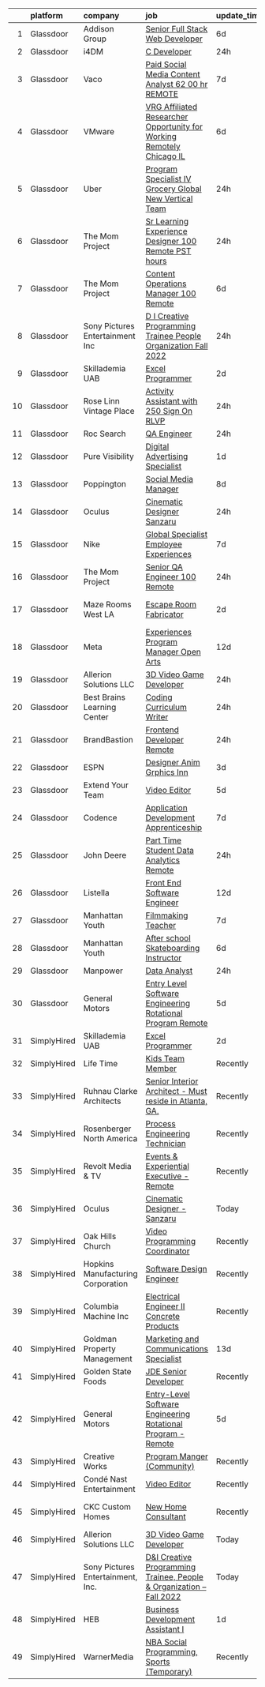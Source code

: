 

|    | platform    | company                           | job                                                                                                                                                                                                                                                                                                                                                                                                                                                                                                                                                                                                                                                                                                                                                                                                                                                                                                                                                                                                                                                                                                                                                                                                                                                                                                                                                        | update_time   | location                   |
|---:|:------------|:----------------------------------|:-----------------------------------------------------------------------------------------------------------------------------------------------------------------------------------------------------------------------------------------------------------------------------------------------------------------------------------------------------------------------------------------------------------------------------------------------------------------------------------------------------------------------------------------------------------------------------------------------------------------------------------------------------------------------------------------------------------------------------------------------------------------------------------------------------------------------------------------------------------------------------------------------------------------------------------------------------------------------------------------------------------------------------------------------------------------------------------------------------------------------------------------------------------------------------------------------------------------------------------------------------------------------------------------------------------------------------------------------------------|:--------------|:---------------------------|
|  1 | Glassdoor   | Addison Group                     | [Senior Full Stack Web Developer](https://www.glassdoor.com/partner/jobListing.htm?pos=115&ao=1110586&s=58&guid=00000182f7e15d5da9ffe42d073c6727&src=GD_JOB_AD&t=SR&vt=w&ea=1&cs=1_bb43c785&cb=1662016118789&jobListingId=1008094338044&cpc=FAE5E775D180B2FB&jrtk=3-0-1gbru2nhejcbj801-1gbru2ni7h7hu800-c6f05c8aefbe85a3--6NYlbfkN0D2ZZJrNSLWkuWgkN28CDhWSNpZr-3qYw3O0res6wDGcanqK0xggCyJUHqv_gTrj_cKN9w3ojXlbTW9X7ILqxz4QNstLPYevv6dPlcOK7kKTj14JLC19YU-HBcki_qyQVMawbSpG5ozaEIKD6-KbwsWpdamT6RAbJ39sQLXjakb2c9PugC57hC346c0XvKsq6iU212mte7QECa0clrpbkcBEL1YEpXMqKm4rhWv0BEJgQT02ImBbbFQA4X2xtf2Sk5OWSbebhTwFoDhIu5Q3aZSjiVTNLOMdIUMWMy1U6aKcvxKyxcy88NnYc9-n_JwJKLI0kOKgz5l75T5I0rkjxHE-Kclr9zuH-0msTmhHHedvDmCqD9JbX--LmJeY6IgdJEMRAZ1Ula767weTSukYrNVs3TYAixDRHoJwMCbCRxUOCUU1jWTI96b613oIxpM2Es9-6cMf3SvIE49Xi7BCOXz3mIfo7NyDSRNtRkhtC_vSmbDOelynkmsstPMbCp2W8g4Dsvr6UZ31QvFYhCG3rX3OXew1aSa7EteL8o1-DIT6w%3D%3D)                                                                                                                                                                                                                                                                                                                                                                                                                                     | 6d            | Oklahoma City, OK          |
|  2 | Glassdoor   | i4DM                              | [C  Developer](https://www.glassdoor.com/partner/jobListing.htm?pos=102&ao=1110586&s=58&guid=00000182f7e15d5da9ffe42d073c6727&src=GD_JOB_AD&t=SR&vt=w&ea=1&cs=1_d4f35c5a&cb=1662016118787&jobListingId=1008106023479&cpc=8A48E7D5890B96AC&jrtk=3-0-1gbru2nhejcbj801-1gbru2ni7h7hu800-c341f1bad4664f7c--6NYlbfkN0CtwOkgDuej6vPfWODMxjOIyNEohQmdYMppGq8y8dOpBjbpduG2qn5BqcYh7aBUa1lBiWWqMEH8YfTggU3-cPZtMHnrMdYHmI8vILjLl-FTh2dsZa52dvoXdVNw7hp73VEAaFveU-mmlCmeoJb5CqeqNIGgYR_5u5i5eTccrH6XWRvi2DwdLwCRQcpIwpliqm5FzkYRn67UspYlwHWiS2LbIpxslRqkPKfPnvW2VlWvASA0h3nDBZNPMmXE7QBFiQugsVVjKnL_p-RAU0xV7EtRWKNwtqAlFvrvik6HE447-UR1cmm8XYq2N0WDMC3cIr0VxTHCDzLOfDUviBkgPY9-gY7e06bOsxhDyPvOrB_HM7WOCwgVP-D_dd727TLG88KFgtboX6QvjMtNyzywsCgXIb8de8pHjUdqiWGFsHG0o5JxvsDMXg3vgfP5IFu_bZIRci5RbR8JlfPlajb0zn7VPrX5ijBkYs7AOxLxC5aI4bThG4QTBOYY7scVm0mGX8BBGsXLjQqFhA%3D%3D)                                                                                                                                                                                                                                                                                                                                                                                                                                                                                        | 24h           | Remote                     |
|  3 | Glassdoor   | Vaco                              | [Paid Social Media Content Analyst  62 00 hr  REMOTE](https://www.glassdoor.com/partner/jobListing.htm?pos=113&ao=1110586&s=58&guid=00000182f7e15d5da9ffe42d073c6727&src=GD_JOB_AD&t=SR&vt=w&ea=1&cs=1_20184035&cb=1662016118788&jobListingId=1008092405024&cpc=8795CF9063CD573D&jrtk=3-0-1gbru2nhejcbj801-1gbru2ni7h7hu800-0389b9bd7294ff0b--6NYlbfkN0D_sybMACCpf9B-677oK5j6rPldVB6BlrVvFjO_o-GJZbzuF-qh4PxErFUqfUsv_6sMdIS-Q9g0VG1DKw400ueEpw9XXsjO6q7syOUOvkd0E5YrH-8meIss5o9q8nlsoPuPhxq9oWMZOIcCvl6D6O20zsWRCsWpttLvun1-uOn_w8ylGgCA-wfIkTLmqJ_MP-d9p481LFeqJEX0ElpwyGRGR6mEahwaaFhGXOswkE16NZ1WukCRCxW6J4NVvXdiULrHoilevYNyeJzecBaAy1w4HH2YPOCRUDRkzxJuQkMoFmMslewMROmjbsg5sAoPPN1cIbpIS4vWw5g3IiraBKzuSwqqJskfF9yhtWhKgOy8GPel9SBBJNxmq33inIw4_aTJHru2FKdQ-TZZNJX7bi71ae3cNuYjGpQc4nr8DNvpMdmzGoA0cby_MwJEEvFptsN1QBJdwef7MrLulObFoBQ9EFVfSRpRei6FXRcDp2ldIMKydWBnV839O4gsUvM0E8V3lMFCSyydz20OC5NNuVoeodTDHWJ2-g8%3D)                                                                                                                                                                                                                                                                                                                                                                                                                               | 7d            | Atlanta, GA                |
|  4 | Glassdoor   | VMware                            | [VRG Affiliated Researcher   Opportunity for Working Remotely Chicago  IL](https://www.glassdoor.com/partner/jobListing.htm?pos=130&ao=1136043&s=58&guid=00000182f7e15d5da9ffe42d073c6727&src=GD_JOB_AD&t=SR&vt=w&cs=1_1504273d&cb=1662016118790&jobListingId=1008094862783&jrtk=3-0-1gbru2nhejcbj801-1gbru2ni7h7hu800-5bf7b3c2be96a3e7-)                                                                                                                                                                                                                                                                                                                                                                                                                                                                                                                                                                                                                                                                                                                                                                                                                                                                                                                                                                                                                  | 6d            | Chicago, IL                |
|  5 | Glassdoor   | Uber                              | [Program Specialist IV Grocery Global New Vertical Team](https://www.glassdoor.com/partner/jobListing.htm?pos=109&ao=1110586&s=58&guid=00000182f7e15d5da9ffe42d073c6727&src=GD_JOB_AD&t=SR&vt=w&cs=1_61d8bfda&cb=1662016118788&jobListingId=1008107985372&cpc=8795CF9063CD573D&jrtk=3-0-1gbru2nhejcbj801-1gbru2ni7h7hu800-cefef5f3eba2be6b--6NYlbfkN0AVIi8UxprrPGU7QPohOxOOpynq0pcPnEidcD-eE3H2SpG6EIh1TTe3Pj6xHP4VZ3oq0OpTuXSdz_LQa_ny0TnC1ur4y36Bm7PU_y1C0D7yv2mPEiXhSU5KWSIgXSfWkC7r-JHNQtJibJhKaxf1v_BQPfbgGR54CvHDDnb5vRnsPlwQMQ5Qek0-eZHA05DDNFzwjKVBYw0A9u7dQHUSo2845afPt83Ua99jKYaILx47kHuAQBGLpdZI_OdiKrzobL4ZsAflXRGeEWaVLRuj9_sJP0a6HAVVem5yVeQYO9JT5eId4wyVZqVZLXSOSq0W97NSL3Xf-whxqrjpv8jvewO2v2MXVgTlFqR9on2feNf7oPrYhDbLqE5z63aBDdX5Au2XA1kcgPQyHWCTjEj4A1BQxBnZThMyDZ1b7J13p_oqhUVtrs-3LO9fs3Mab9oKVnPBJV_w_IUAuuYE4T81zAhLwmduFAIXGfC51XDxG6D7sL3A_bVMmJ08Nc2ro14h8_C61vyvkQI_TZ08BNF8Oa9eat4lFCt2cHtPMSWthxz4FlpAVbGJVafi85YNKy8mU4LvsIZcQnxxGeGQtbjZOXphe9tlm3fsAXfcpKXjZbvWsYUqw2eqSFOxNPv0xYjZWanm1aU2DPXysv1L2MvwMLb_wp1jy3ZzP1K1nLoQKW2QudnwaPDe1AxIKpVxWGqsNThHDZOUad_tpanR0-9oZ_jiBHKw_e68-aUjr4i9rZ_39Its6j8LXpJzgVYnuJvWcSsliemHCIgV5R4MmzFXJtyR9QV2ThNQAuFW9FXvQL1UO9vTibmn9EkTtg2mazYEwcUfiFj04pwgrRGgonZDIYv4bukU7SnkbBCU-kmaF5C1txFsGzldIId147e5V4TQ_MZr_nOuV0QOn8f0T0UWbCW8dt9-g4VtGvbPlLTzVXd4EA8bOVcR1GLoaAUI3rLcUMY%3D) | 24h           | Chicago, IL                |
|  6 | Glassdoor   | The Mom Project                   | [Sr  Learning Experience Designer  100  Remote  PST hours ](https://www.glassdoor.com/partner/jobListing.htm?pos=108&ao=1110586&s=58&guid=00000182f7e15d5da9ffe42d073c6727&src=GD_JOB_AD&t=SR&vt=w&cs=1_54fc678d&cb=1662016118788&jobListingId=1008107784101&cpc=47CFDC01B3F81FAC&jrtk=3-0-1gbru2nhejcbj801-1gbru2ni7h7hu800-d11787cac4bd37f5--6NYlbfkN0BDp_epf89aHDQhKpPegNJQ_ldQpEFZQsM9OcONMGxWx6pU56EKHF58QjVdAUvn2gV3oytsL_dEk-X18JnFLGvyBJotP02NtkanqVvXM8rHs2FYrv9-BriNOv4j0YumSrYc2jQ9uCC6iVfJItfkDG5R3-qGl_vtXh3nHQQrlrMUuICNuF6uFAYRp5M3lH3j2eEEKPJHEHKPFXJ_pKTReZU8A1aLCSbtjBJoAgzbxXTLV4JXLD3-sNHXacNH_ZRJl4PhytBnCoOSPcEnW5AWk9Nvpl7_vQVjRl2Mf-SOuPrxe2dC9bI5kyfHn3IS9C0PZ1worEc3wQ_S-fQ074GSJPXILmU6oRVpyih6ceuRyt3epjjZI9TIsUZiNzdIMhaYcdIS8P4p1tIgoy9bdReIu_tApaiPz22PgAkfffhlGNTyppSEGICm-dtm2TNqjFN-YEYZV1U3mf57U061s5VttoNlLpddfpvJTQH2La_xi6tIwusnjZjlR3Oj4F2hiBh0wxSybH4CudWcCdTnmObCvwEQwT5IGisxjjGR1ssCAq22SHhXQi8DqylqejsG7zsZc24yq1BY08LVwg%3D%3D)                                                                                                                                                                                                                                                                                                                                                                                | 24h           | Remote                     |
|  7 | Glassdoor   | The Mom Project                   | [Content Operations Manager  100  Remote ](https://www.glassdoor.com/partner/jobListing.htm?pos=112&ao=1110586&s=58&guid=00000182f7e15d5da9ffe42d073c6727&src=GD_JOB_AD&t=SR&vt=w&cs=1_fe48a768&cb=1662016118788&jobListingId=1008094382918&cpc=654405A9B1E0A9F5&jrtk=3-0-1gbru2nhejcbj801-1gbru2ni7h7hu800-1a6260cfbe2460ca--6NYlbfkN0BDp_epf89aHDQhKpPegNJQ_ldQpEFZQsM9OcONMGxWx6pU56EKHF58QjVdAUvn2gXRtfyd_1WHfX90DYg_p6yqhJBGX30W9lwH0g7v4IS8-lfW3j-sMOGXcyR6h6ov4TPnsSzne-SUhqS5f5EWM7GIW1hbD2j3H1RLvraC3fla9TVl1noup_e9cTaGOqVzt9otatZu7tnCG4nPKElbjZhl_4BriaxgQLw6Ods9L08XDs54tyXTuzJZ1d1HSdlUDMjk-LuH7E6VaINot5onVWq7BddpjiuysLxEsoly9ULjuTdYrEMPUaFTkzs40reSuuezXoLfD1vM8-pFQrqbiuVsRVzIbNeQwkzTKlSTuCsD3xjqJCThFlGZVCcekU_scl79eL-pUI164-retwGfDSpLasPNtiLQgRy8tKkqXmA3ouBjD_7gXTYTyaCdxnWuMlzlfZEiZrpBL2SaUAoL7lVqZY3DeXP5BrHXrijpukQKDzQrMMF1b_V1ujY8nWlG8mma2LRTl2N1Ql8JwjPv6BOkKb_T_wPa3dDquVb3mdB_O1NElDt2CuqJf6u5Pewo0po%3D)                                                                                                                                                                                                                                                                                                                                                                                                               | 6d            | Remote                     |
|  8 | Glassdoor   | Sony Pictures Entertainment  Inc  | [D I Creative Programming Trainee  People   Organization   Fall 2022](https://www.glassdoor.com/partner/jobListing.htm?pos=116&ao=1136043&s=58&guid=00000182f7e15d5da9ffe42d073c6727&src=GD_JOB_AD&t=SR&vt=w&cs=1_852b808a&cb=1662016118789&jobListingId=1008105881655&jrtk=3-0-1gbru2nhejcbj801-1gbru2ni7h7hu800-4798cfcf5f8aef95-)                                                                                                                                                                                                                                                                                                                                                                                                                                                                                                                                                                                                                                                                                                                                                                                                                                                                                                                                                                                                                       | 24h           | Culver City, CA            |
|  9 | Glassdoor   | Skillademia UAB                   | [Excel Programmer](https://www.glassdoor.com/partner/jobListing.htm?pos=126&ao=1136043&s=58&guid=00000182f7e15d5da9ffe42d073c6727&src=GD_JOB_AD&t=SR&vt=w&ea=1&cs=1_99c190b0&cb=1662016118789&jobListingId=1008100536858&jrtk=3-0-1gbru2nhejcbj801-1gbru2ni7h7hu800-9c6bd96f07f35229-)                                                                                                                                                                                                                                                                                                                                                                                                                                                                                                                                                                                                                                                                                                                                                                                                                                                                                                                                                                                                                                                                     | 2d            | Remote                     |
| 10 | Glassdoor   | Rose Linn Vintage Place           | [Activity Assistant with  250 Sign On  RLVP ](https://www.glassdoor.com/partner/jobListing.htm?pos=101&ao=1110586&s=58&guid=00000182f7e15d5da9ffe42d073c6727&src=GD_JOB_AD&t=SR&vt=w&ea=1&cs=1_0bb035d5&cb=1662016118787&jobListingId=1008106701174&cpc=5AD91290C07BA34D&jrtk=3-0-1gbru2nhejcbj801-1gbru2ni7h7hu800-89cdf6c829f140a8--6NYlbfkN0AKW5phQgEUSfp5WeszTGh_cb9iAwl3pb47YlS324MnJGOmO6TwjXMj7DGf_67tpNFnQzrR_6gToQfIsO5mh6wPqeCu5HX1AYoegZVjB7rFfEHOLpzFWOg4BD4KeOX-IgaKo30Kt2T3USOL00jUqlfdCfSYh2pgxTSlwKDdmcilv1cXF_eVdGXqFSVeFpOyqSUa4i9Ue9UTa0wWbzKEuWez_NRZNimasYZgT0KywLMGyHIaRIRU8JvEPzKHJzcJaz0gGHon3qQfz60-OQy-f8U9B1bzLjnAEBmxDKqIuopzZcNYbUy1iGL9O98x4lQK8XO78xWJA1l_k9XQzSKE2YCBEf9KQDZwToF6uNwICOG41H6AZ6uYeWKR1YS8u2gAGLrJgG-OEB78K9EA3tIadX3ZRdnzWKUp8Rz2ZCPE0iTaO2Sn2LPgP8Vp1Z8-KBaIRt_KMKRETPj1I0qPw4F0nDkkD0udnPd8h2w8cd0C9qwkDdE39op8Hk78iIsLw3jTAkJbCTOnFESb7bXJBFycDGDi)                                                                                                                                                                                                                                                                                                                                                                                                                                                     | 24h           | West Linn, OR              |
| 11 | Glassdoor   | Roc Search                        | [QA Engineer](https://www.glassdoor.com/partner/jobListing.htm?pos=114&ao=1110586&s=58&guid=00000182f7e15d5da9ffe42d073c6727&src=GD_JOB_AD&t=SR&vt=w&ea=1&cs=1_55f0feea&cb=1662016118789&jobListingId=1008105852048&cpc=F41FEAB56D215062&jrtk=3-0-1gbru2nhejcbj801-1gbru2ni7h7hu800-4a11f4acaf2ad4a4--6NYlbfkN0CMHfdvImXyhvk82aHanYmk_omNMXOkHedsHncAw9pogZQ8McdVG3ZgtV6D129IFYjkH5r6dGrkvPti5edlWz8xDtGa1-34NUOF1cSHixp32Xjs9TjAv1vdi7JE7PrlxCSe5VTR1PYBdmbc3Y6oVx6L2biBnVZ4Yacsgef67neSXa4DgVIBRETEj894usEUzC0WtZ_qyhGKXbwUKMvdtogZTCYzD-TVVPnYUjDfaOaK3S9f7k_2026NSkfAzWHrwTq79-z6UTF68YF_ANRXC6EpA8g_Nv8ek9SO4r14epmoo4TSl6qEPUBFcwBudfccTe89b5TJJgft0BkKJIBh3kaF3sZMG8AuCV5263krVp_g4WoYHyqCZ0FJMJ96N2ONxmlfeMHCmwgN-cJhI3skyHfIleCdGjWHmPejtOoStGzOkKiU7yfNuP3Xhhf5xURv3F7pjjKk_rigI4HnL44RsXJmR-h7u5zROc_-w0T66VxGFt2T1FNK-wKFi76jIqAf5Nc%3D)                                                                                                                                                                                                                                                                                                                                                                                                                                                                                                       | 24h           | Remote                     |
| 12 | Glassdoor   | Pure Visibility                   | [Digital Advertising Specialist](https://www.glassdoor.com/partner/jobListing.htm?pos=106&ao=1110586&s=58&guid=00000182f7e15d5da9ffe42d073c6727&src=GD_JOB_AD&t=SR&vt=w&ea=1&cs=1_34b53f40&cb=1662016118788&jobListingId=1008103995624&cpc=FB7E4A1762AE5BEC&jrtk=3-0-1gbru2nhejcbj801-1gbru2ni7h7hu800-2a2acc3f9456b692--6NYlbfkN0AZiaPZyccuKjlre0e0RaBFeO48J0QExrO5hcuLctOVaB564pNz9C24d5V5qJMYDip9RoGmbOZEgmaQmK9X8L246o_0sRzmq3XqBQbAaqFit3PqQFwbHYZKBrODRJVjT_s7mPwvrj3rqcHdqkjAe5VLUX1YBiqJ_ZIcTwSIXD65N9AL0z08d-BsRroWwpR1VIkDiVH93vTxznXBUR1QHXvf3mYwwVqrCzVDGEpVqi1czzFU_mSQCa__nh3UaIf1f2UKbKhevNIK8B5hVyub8yjHCvKZ-zn3tE4AS5WHoH9HAk49Tvzgz9JrOR-bTwIxukCTxPyiTJhK1mDqYT_ti1tG3Aptf6I9txnY4TDyMdR6kYjAY5WdgOQZ0OA_DspYY6PAmAtQWO6ISGSHQnoi-SeTMvBrwrhTQ_UqiWHsWNbTHQENzgq0TwvcttNJdLXsUfpvNaz6EmL3JebGpCQxq1PD5wGgdcjGeaVgp69kK4itG-FN9Qh_5b1Fde0ceBu7CKc%3D)                                                                                                                                                                                                                                                                                                                                                                                                                                                                                    | 1d            | Remote                     |
| 13 | Glassdoor   | Poppington                        | [Social Media Manager](https://www.glassdoor.com/partner/jobListing.htm?pos=120&ao=1136043&s=58&guid=00000182f7e15d5da9ffe42d073c6727&src=GD_JOB_AD&t=SR&vt=w&ea=1&cs=1_b0df4c31&cb=1662016118789&jobListingId=1008089081597&jrtk=3-0-1gbru2nhejcbj801-1gbru2ni7h7hu800-c3d5280b79ea4d44-)                                                                                                                                                                                                                                                                                                                                                                                                                                                                                                                                                                                                                                                                                                                                                                                                                                                                                                                                                                                                                                                                 | 8d            | Remote                     |
| 14 | Glassdoor   | Oculus                            | [Cinematic Designer   Sanzaru](https://www.glassdoor.com/partner/jobListing.htm?pos=118&ao=1136043&s=58&guid=00000182f7e15d5da9ffe42d073c6727&src=GD_JOB_AD&t=SR&vt=w&cs=1_08032b3f&cb=1662016118789&jobListingId=1008106166458&jrtk=3-0-1gbru2nhejcbj801-1gbru2ni7h7hu800-4f370a37482d2964-)                                                                                                                                                                                                                                                                                                                                                                                                                                                                                                                                                                                                                                                                                                                                                                                                                                                                                                                                                                                                                                                              | 24h           | Remote                     |
| 15 | Glassdoor   | Nike                              | [Global Specialist  Employee Experiences](https://www.glassdoor.com/partner/jobListing.htm?pos=128&ao=1136043&s=58&guid=00000182f7e15d5da9ffe42d073c6727&src=GD_JOB_AD&t=SR&vt=w&cs=1_3fad1414&cb=1662016118789&jobListingId=1008092317461&jrtk=3-0-1gbru2nhejcbj801-1gbru2ni7h7hu800-bf4f0dd6b49040a2-)                                                                                                                                                                                                                                                                                                                                                                                                                                                                                                                                                                                                                                                                                                                                                                                                                                                                                                                                                                                                                                                   | 7d            | Beaverton, OR              |
| 16 | Glassdoor   | The Mom Project                   | [Senior QA Engineer  100  Remote ](https://www.glassdoor.com/partner/jobListing.htm?pos=111&ao=1110586&s=58&guid=00000182f7e15d5da9ffe42d073c6727&src=GD_JOB_AD&t=SR&vt=w&cs=1_4a431c34&cb=1662016118788&jobListingId=1008106925486&cpc=FB7E4A1762AE5BEC&jrtk=3-0-1gbru2nhejcbj801-1gbru2ni7h7hu800-93b844bde3ee08bf--6NYlbfkN0BDp_epf89aHDQhKpPegNJQ_ldQpEFZQsM9OcONMGxWx6pU56EKHF58QjVdAUvn2gW2rWDBFqSdiYTJ2-JFk6gzd-6h195iGSjX53e5wYB_ZVBkIAbQM_PAi0lSqfVYuIthii79dGFcnOCK_AYYKZdfPktqHjYwTm7rrX9u2q8_IgkH7aNN-MZaj6pocCuMjliV_a6jP35fM2sb0XdPbheIOgCWcUwN9qjdCzgFOGHOgJPn48nL5m3AakO6EWdzcRitUgOplB_GMlCR9otwOJ7jI2Cy6FiZLcqxyoY2W3GoOx-xe2igiekTqpTZrmjTmZTMy5D1JgZ_gj5OkFMKeNqLh8Z2Cx4A4PlXO1ZceXHBSSVAKWyvsO7uT812Gt4WELC0coPhZi0SuyDW-vZnXmgTa4odzFm8jBnEw8HEC03MH998QzOGv6eG57uOQm_pRwbx-Tn9wMqxxbCAO-qo5CrJp9HV8CwdALNwLkcA62MKADl1v48vwenM_p9SkcxuO1SR4-Rm0QAYL4DiC9mZNpSm6xdwrTlmS8i0pfeGyxILIMeDy9VFBzSkpgWtmBuwroc%3D)                                                                                                                                                                                                                                                                                                                                                                                                                       | 24h           | Remote                     |
| 17 | Glassdoor   | Maze Rooms West LA                | [Escape Room Fabricator](https://www.glassdoor.com/partner/jobListing.htm?pos=103&ao=1110586&s=58&guid=00000182f7e15d5da9ffe42d073c6727&src=GD_JOB_AD&t=SR&vt=w&ea=1&cs=1_46b1a3d1&cb=1662016118787&jobListingId=1008101941273&cpc=D99DB9A39DE67464&jrtk=3-0-1gbru2nhejcbj801-1gbru2ni7h7hu800-e50d03305c606720--6NYlbfkN0CPEiJEzZq4I_K6S6Q9VC1QMfIsI0INZ1UYi7vjgDL48SUvOQou6hjmYz8eZRvEbLYIgsh5jL3Up4Yw7RXVAHMqiwpjwgn3gclNWS8wT0d4RwG0N5pkFDoq53eOHYZeADHLVRBONGXo3lJJCmWedAqUJeL4vhCIEMaqn3Mz9AwGQ7PDI72QLg-qj5Purpub0eeCu8VYUiLh8Wswyc0T1LRNDHI7BAtdAYIrSCZL04Og9eRbKmwVeT1QJB4ryzmJ8OAJOEzcDJdLWRroY3Ugnfk7zkd8YoSF4zBNjpMGXNFejliZ0pFtI9AJg-kW48a_s4SUR9B5oDfB08HibTVAXnztfbbi3wbdYrrIRtxLhz3mzHYHGIXL7iRxdcsWXKfzHjQtOY2f_lbXcVXVWtLF766HfXKCSOqQWnqk72ckedDD9wp0ZrWaYgvZb8AXeO-pmdAocCxN7fvG_Pa4ghd3Obd0Oqdl3uXlHNlpImEClRWnocD8tBjXJqO-DlFZtDAzTvQy0DbXqiFy7A%3D%3D)                                                                                                                                                                                                                                                                                                                                                                                                                                                                              | 2d            | Los Angeles, CA            |
| 18 | Glassdoor   | Meta                              | [Experiences Program Manager  Open Arts](https://www.glassdoor.com/partner/jobListing.htm?pos=121&ao=1136043&s=58&guid=00000182f7e15d5da9ffe42d073c6727&src=GD_JOB_AD&t=SR&vt=w&cs=1_005764f7&cb=1662016118789&jobListingId=1008081436382&jrtk=3-0-1gbru2nhejcbj801-1gbru2ni7h7hu800-028a6b7ff81718d7-)                                                                                                                                                                                                                                                                                                                                                                                                                                                                                                                                                                                                                                                                                                                                                                                                                                                                                                                                                                                                                                                    | 12d           | Menlo Park, CA             |
| 19 | Glassdoor   | Allerion Solutions LLC            | [3D Video Game Developer](https://www.glassdoor.com/partner/jobListing.htm?pos=123&ao=1136043&s=58&guid=00000182f7e15d5da9ffe42d073c6727&src=GD_JOB_AD&t=SR&vt=w&ea=1&cs=1_ffd469eb&cb=1662016118789&jobListingId=1008107385349&jrtk=3-0-1gbru2nhejcbj801-1gbru2ni7h7hu800-c5265644ede30393-)                                                                                                                                                                                                                                                                                                                                                                                                                                                                                                                                                                                                                                                                                                                                                                                                                                                                                                                                                                                                                                                              | 24h           | Remote                     |
| 20 | Glassdoor   | Best Brains Learning Center       | [Coding Curriculum Writer](https://www.glassdoor.com/partner/jobListing.htm?pos=104&ao=1110586&s=58&guid=00000182f7e15d5da9ffe42d073c6727&src=GD_JOB_AD&t=SR&vt=w&ea=1&cs=1_aa4db01d&cb=1662016118787&jobListingId=1008106423746&cpc=07D58528F3898F33&jrtk=3-0-1gbru2nhejcbj801-1gbru2ni7h7hu800-a617616e285cd167--6NYlbfkN0AZiaPZyccuKjlre0e0RaBFeO48J0QExrO5hcuLctOVaB564pNz9C24tKB909Wa-QkEBYmDtBtCdsdXDHRXvGodhjh_u1EgWgB6gFoS0kUUDM4WxN2XCbf1kcAgb0PJailLtxHmWSI_TtJnCgKn1CJMvmc7k9q94JKWq50D28uSEfIpl7J5E8rXE5BDi9w_4jHmrk7sb1yBTdAKFMfIqrQref50qqSm3kYT3m5ozEJ_UTeT-nnvSQ8wfXARz-3I9VT-2xTNrGpi4wWWRYFAeA6j8l1-v8b2Rf-kpYjN9AEXcLxqmsLVCjYX-2EttpXtaHiOvI-XbMFni7SWL537kl_tI5vcRn0sIkc3MLVXP-Fp9YfOsujdZVTZwOk9L65BIL3koyhnDYxJ39h6BU1MxUdF1ZyVfM4WHgC5CuERmsVFuokuUAbpt1Q6McBv1aMGukQ5sHnN_C5l3DAu8u72GL-FinUyFyc0_hPlD0nMBDIiHd3SqvHJJrzFZipXDjFZFgQ%3D)                                                                                                                                                                                                                                                                                                                                                                                                                                                                                          | 24h           | Remote                     |
| 21 | Glassdoor   | BrandBastion                      | [Frontend Developer  Remote ](https://www.glassdoor.com/partner/jobListing.htm?pos=122&ao=1136043&s=58&guid=00000182f7e15d5da9ffe42d073c6727&src=GD_JOB_AD&t=SR&vt=w&ea=1&cs=1_95b660e0&cb=1662016118789&jobListingId=1008105946159&jrtk=3-0-1gbru2nhejcbj801-1gbru2ni7h7hu800-d194f33be6d36d6e-)                                                                                                                                                                                                                                                                                                                                                                                                                                                                                                                                                                                                                                                                                                                                                                                                                                                                                                                                                                                                                                                          | 24h           | Arizona                    |
| 22 | Glassdoor   | ESPN                              | [Designer Anim Grphics Inn](https://www.glassdoor.com/partner/jobListing.htm?pos=105&ao=1110586&s=58&guid=00000182f7e15d5da9ffe42d073c6727&src=GD_JOB_AD&t=SR&vt=w&cs=1_59d9ba84&cb=1662016118787&jobListingId=1008099703490&cpc=48B9F4758953335C&jrtk=3-0-1gbru2nhejcbj801-1gbru2ni7h7hu800-97b238508c0d8cf4--6NYlbfkN0DAFTyt7pbDCC2JPO79CSdi1dIb81yjczP5qsKcZIxgiYm3-7g-689Ur9xqU8QiYHWliOuVcqmIqwB3qi8yTv49_P4GHgB_CBMwndtlEavrTBN-Y8MioaNwqD1jWOgm8UO26qFt1DBpGEtcK24l2C38eLm1x-AGLBT3qv2PUUkcNBpExx8Uo8PjDheKKK4_8M0kQJqS5vwEie-_BQPL5ufsgMQtNmb9vi4W9cOjxG2sbP6hUWr30HfwAv2lIgxJ2_qNx-sO15OAem9RUsxyYpHdjb3h2mifyo_UKI_6Cb92Bxy049zOofbD9r4_YhI1lfABTPisT65uyiSUfZoAnzGc3SxUFzOt8JSU-bIaxpp5o4tRYZugl3Ktj3X06Ruh03dkJ-pU3aftLoFe3pddPOeA5knuz17GtFkrwFK3xFtupyp-xrmYGcsQ)                                                                                                                                                                                                                                                                                                                                                                                                                                                                                                                                                                            | 3d            | Charlotte, NC              |
| 23 | Glassdoor   | Extend Your Team                  | [Video Editor](https://www.glassdoor.com/partner/jobListing.htm?pos=129&ao=1136043&s=58&guid=00000182f7e15d5da9ffe42d073c6727&src=GD_JOB_AD&t=SR&vt=w&cs=1_26a264c2&cb=1662016118789&jobListingId=1008095774318&jrtk=3-0-1gbru2nhejcbj801-1gbru2ni7h7hu800-2a163e494dae83c3-)                                                                                                                                                                                                                                                                                                                                                                                                                                                                                                                                                                                                                                                                                                                                                                                                                                                                                                                                                                                                                                                                              | 5d            | Remote                     |
| 24 | Glassdoor   | Codence                           | [Application Development Apprenticeship](https://www.glassdoor.com/partner/jobListing.htm?pos=127&ao=1136043&s=58&guid=00000182f7e15d5da9ffe42d073c6727&src=GD_JOB_AD&t=SR&vt=w&ea=1&cs=1_dcfd8f5c&cb=1662016118789&jobListingId=1008091570316&jrtk=3-0-1gbru2nhejcbj801-1gbru2ni7h7hu800-008f319b464dec86-)                                                                                                                                                                                                                                                                                                                                                                                                                                                                                                                                                                                                                                                                                                                                                                                                                                                                                                                                                                                                                                               | 7d            | New York, NY               |
| 25 | Glassdoor   | John Deere                        | [Part Time Student Data Analytics Remote](https://www.glassdoor.com/partner/jobListing.htm?pos=107&ao=1110586&s=58&guid=00000182f7e15d5da9ffe42d073c6727&src=GD_JOB_AD&t=SR&vt=w&cs=1_d3afa0d4&cb=1662016118788&jobListingId=1008106952438&cpc=654405A9B1E0A9F5&jrtk=3-0-1gbru2nhejcbj801-1gbru2ni7h7hu800-19d0b8e49d94202e--6NYlbfkN0Cv0TQtpZ6GGs0tAo-ZxVQTOn-gpbC_6DfU7thop2TVuASU8O2TbTKNUU43Sm0q_eUXfuApV1QLLNCY-DpauQa2jMnHXjtmVf9_41iym4dWqiy0ye21wnILSoWxS5hp2VI_Ey0IGLgacEJK8hvPQuOdrvj5RPaihg-iLHlbFji2XMZA0bmTEq2xz1e7NoCKf08d_W0UnYBT6RnDll9aqILemNMBLTsduN9Jv9ji5AU27jIojQ9_oIzgQPgv9pvk2VuKIpB8N_uRN0g_N67LzJHSyljdvW695HTnfjVL8QYKsb2FnPixw7ScMPFhONCzZ5lwWA9Hi9SCOs1o3hvsPyyjxRwqd32VV08c_Go3J2tOH4JtObtzcpwpCFoTQl8VqcJUxzQzXkfMcW7CwTRhTVD0DhR0G2_o6i3sExq2YD0v_X5zdOPNFjPpjRc9yB6ZVJo4ycz2z0ktzcMSkwdb_6IW0iLGQrErSQM249RuVlwKG33XU7pGqFHrf--sthCqmmFfjeeioCKMt64ebzBQTTljiTaEhSToU-GUo9nPT_X5oHHZbZ7WA85ShB-zf_OJZq9iw9i26kMsIi_xBI7RJvT-CtqL8OgZBG9RHEWjf7SO3FasuhG9XvMgg9MzQNOypXI%3D)                                                                                                                                                                                                                                                                                                                                                | 24h           | Davenport, IA              |
| 26 | Glassdoor   | Listella                          | [Front End Software Engineer](https://www.glassdoor.com/partner/jobListing.htm?pos=124&ao=1136043&s=58&guid=00000182f7e15d5da9ffe42d073c6727&src=GD_JOB_AD&t=SR&vt=w&ea=1&cs=1_362e35e0&cb=1662016118789&jobListingId=1008081133750&jrtk=3-0-1gbru2nhejcbj801-1gbru2ni7h7hu800-1861bbb3667c2251-)                                                                                                                                                                                                                                                                                                                                                                                                                                                                                                                                                                                                                                                                                                                                                                                                                                                                                                                                                                                                                                                          | 12d           | Remote                     |
| 27 | Glassdoor   | Manhattan Youth                   | [Filmmaking Teacher](https://www.glassdoor.com/partner/jobListing.htm?pos=125&ao=1136043&s=58&guid=00000182f7e15d5da9ffe42d073c6727&src=GD_JOB_AD&t=SR&vt=w&cs=1_79b27c6a&cb=1662016118789&jobListingId=1008091554502&jrtk=3-0-1gbru2nhejcbj801-1gbru2ni7h7hu800-c5b9f727938d895c-)                                                                                                                                                                                                                                                                                                                                                                                                                                                                                                                                                                                                                                                                                                                                                                                                                                                                                                                                                                                                                                                                        | 7d            | Manhattan                  |
| 28 | Glassdoor   | Manhattan Youth                   | [After school Skateboarding Instructor](https://www.glassdoor.com/partner/jobListing.htm?pos=119&ao=1136043&s=58&guid=00000182f7e15d5da9ffe42d073c6727&src=GD_JOB_AD&t=SR&vt=w&cs=1_0177f20b&cb=1662016118789&jobListingId=1008094287627&jrtk=3-0-1gbru2nhejcbj801-1gbru2ni7h7hu800-217f63802a1438c1-)                                                                                                                                                                                                                                                                                                                                                                                                                                                                                                                                                                                                                                                                                                                                                                                                                                                                                                                                                                                                                                                     | 6d            | Manhattan                  |
| 29 | Glassdoor   | Manpower                          | [Data Analyst](https://www.glassdoor.com/partner/jobListing.htm?pos=110&ao=1110586&s=58&guid=00000182f7e15d5da9ffe42d073c6727&src=GD_JOB_AD&t=SR&vt=w&ea=1&cs=1_694136eb&cb=1662016118788&jobListingId=1008105854586&cpc=F41FEAB56D215062&jrtk=3-0-1gbru2nhejcbj801-1gbru2ni7h7hu800-43d417d179f43a6d--6NYlbfkN0BFVcwaDjvEXao8kcFoXG2Ko0IaooEmC9iGWjBDM42CoJqBn2fMF_b0pidQxaZ5yxbGIpoUf-6ID5Cr4Lc1ofIyJvXOe6NxA7q8kDJyamwuwemBoMR0arrCYphygXtRvoyENTi_8ch3zhxs5W9kriyGHKTZwzv1RJGlobL8UzbAWzyV9fjLdABSmgF6tvtok9fZfRfoZxnvs9clKshUk9TB32TMFBBJsqCEIfBAMaEWaAHdMz-_xs94lMt3pvUKJY9MPi57nDRzqPk_4g_DEBpHxK2-D7DKlP7lUZXDy00rqKna_UjSVegdsXoBiqw-obIQNRd6OFasoFqXsyKMDpWSb2HYx4-9pn_LxX0jvRWx8T0ORrpZwI2ohRLHEjwT93Z2WHHnNuUZbjW6xP3XDtiz-PXxHLOD3KlMKypmBrxKTkCHtn_pa2FT4egXfxhjh5dm4HIlAkZl1A_Jp51d5Y6taSLDxHYMSB9VsjpMVauG2ES-OOBfLqLr5zzYKJG-4IGQ_aD8PYNR8J6ivKEatN41_19Qg9Rmhp7VQstym9cNqiS-AOaBcYA43PcWiQdwVC8DTAoesDwYCA%3D%3D)                                                                                                                                                                                                                                                                                                                                                                                                                        | 24h           | Remote                     |
| 30 | Glassdoor   | General Motors                    | [Entry Level Software Engineering Rotational Program   Remote](https://www.glassdoor.com/partner/jobListing.htm?pos=117&ao=1136043&s=58&guid=00000182f7e15d5da9ffe42d073c6727&src=GD_JOB_AD&t=SR&vt=w&cs=1_2d20b342&cb=1662016118789&jobListingId=1008097978829&jrtk=3-0-1gbru2nhejcbj801-1gbru2ni7h7hu800-2de1e687510cf68f-)                                                                                                                                                                                                                                                                                                                                                                                                                                                                                                                                                                                                                                                                                                                                                                                                                                                                                                                                                                                                                              | 5d            | Remote                     |
| 31 | SimplyHired | Skillademia UAB                   | [Excel Programmer](https://www.simplyhired.com/job/12I15i-wjO0MFb_9vMxUr1FZPwG4VmpERe_yclj0ExSJTwxyrUH4Ow?q=creative+programming)                                                                                                                                                                                                                                                                                                                                                                                                                                                                                                                                                                                                                                                                                                                                                                                                                                                                                                                                                                                                                                                                                                                                                                                                                          | 2d            | Remote                     |
| 32 | SimplyHired | Life Time                         | [Kids Team Member](https://www.simplyhired.com/job/2D6cTXsxG8CpHsx5jhv3w7L9Bw37aWZk-Mtz8ZIsgUw_HrijG27KfA?q=creative+programming)                                                                                                                                                                                                                                                                                                                                                                                                                                                                                                                                                                                                                                                                                                                                                                                                                                                                                                                                                                                                                                                                                                                                                                                                                          | Recently      | Lake Zurich, IL            |
| 33 | SimplyHired | Ruhnau Clarke Architects          | [Senior Interior Architect - Must reside in Atlanta, GA.](https://www.simplyhired.com/job/xwDXtTWrFE92J_6982c25CzPKJIM_4CPbnbisyXExqc7QVs0nE5PFA?q=creative+programming)                                                                                                                                                                                                                                                                                                                                                                                                                                                                                                                                                                                                                                                                                                                                                                                                                                                                                                                                                                                                                                                                                                                                                                                   | Recently      | Remote                     |
| 34 | SimplyHired | Rosenberger North America         | [Process Engineering Technician](https://www.simplyhired.com/job/Z_P1Bb6krTwcJC51Z3BL7RsbF459wzA3VwQ6FVsGheuF4zmLwzJnbw?q=creative+programming)                                                                                                                                                                                                                                                                                                                                                                                                                                                                                                                                                                                                                                                                                                                                                                                                                                                                                                                                                                                                                                                                                                                                                                                                            | Recently      | Akron, PA                  |
| 35 | SimplyHired | Revolt Media & TV                 | [Events & Experiential Executive - Remote](https://www.simplyhired.com/job/RjG9r8YtJDmo_6HIn35HaE41nZ6wSei3qdhURaUOT8zUzhIuaQFMKw?q=creative+programming)                                                                                                                                                                                                                                                                                                                                                                                                                                                                                                                                                                                                                                                                                                                                                                                                                                                                                                                                                                                                                                                                                                                                                                                                  | Recently      | United States +3 locations |
| 36 | SimplyHired | Oculus                            | [Cinematic Designer - Sanzaru](https://www.simplyhired.com/job/68QtR6nD5bkK_ro6xB3N8yR9yRGY_JTrtRvsS6Srf24WoghHBLt5oQ?q=creative+programming)                                                                                                                                                                                                                                                                                                                                                                                                                                                                                                                                                                                                                                                                                                                                                                                                                                                                                                                                                                                                                                                                                                                                                                                                              | Today         | Remote +1 location         |
| 37 | SimplyHired | Oak Hills Church                  | [Video Programming Coordinator](https://www.simplyhired.com/job/qyOWY-d-vXUQAWV-QXRkUebirvnAt_Vb_hQQO-UALg7D9T1-YsTnrg?q=creative+programming)                                                                                                                                                                                                                                                                                                                                                                                                                                                                                                                                                                                                                                                                                                                                                                                                                                                                                                                                                                                                                                                                                                                                                                                                             | Recently      | San Antonio, TX            |
| 38 | SimplyHired | Hopkins Manufacturing Corporation | [Software Design Engineer](https://www.simplyhired.com/job/qY8slYaw9wD2ocnPC4HaJoxOS535kfd1g9te5vVup0OD4IWDFxIROg?q=creative+programming)                                                                                                                                                                                                                                                                                                                                                                                                                                                                                                                                                                                                                                                                                                                                                                                                                                                                                                                                                                                                                                                                                                                                                                                                                  | Recently      | Emporia, KS                |
| 39 | SimplyHired | Columbia Machine Inc              | [Electrical Engineer II Concrete Products](https://www.simplyhired.com/job/_zGlGlV5TLqbCX2yXRs0m1cALRXi0jJG0BzuJ-Tga6i6OhAuNJ6P2A?q=creative+programming)                                                                                                                                                                                                                                                                                                                                                                                                                                                                                                                                                                                                                                                                                                                                                                                                                                                                                                                                                                                                                                                                                                                                                                                                  | Recently      | Vancouver, WA              |
| 40 | SimplyHired | Goldman Property Management       | [Marketing and Communications Specialist](https://www.simplyhired.com/job/uIcKADyM5qamgQAwc8xgyZ3utJ_x55IgRUjIGdjq-ZJgzpdyGvlnAA?q=creative+programming)                                                                                                                                                                                                                                                                                                                                                                                                                                                                                                                                                                                                                                                                                                                                                                                                                                                                                                                                                                                                                                                                                                                                                                                                   | 13d           | Miami, FL                  |
| 41 | SimplyHired | Golden State Foods                | [JDE Senior Developer](https://www.simplyhired.com/job/bGLfaQQvI_2iRCzEbVSlLB9VoF2f0tAlrcC33qNZDR7bYEDB8riWfw?q=creative+programming)                                                                                                                                                                                                                                                                                                                                                                                                                                                                                                                                                                                                                                                                                                                                                                                                                                                                                                                                                                                                                                                                                                                                                                                                                      | Recently      | Irvine, CA                 |
| 42 | SimplyHired | General Motors                    | [Entry-Level Software Engineering Rotational Program - Remote](https://www.simplyhired.com/job/KGafS4plXZl1B_iI-EpJotNw2D3h3vfhQ9MkEB5dsyYOTD0z0_d6rA?q=creative+programming)                                                                                                                                                                                                                                                                                                                                                                                                                                                                                                                                                                                                                                                                                                                                                                                                                                                                                                                                                                                                                                                                                                                                                                              | 5d            | Remote +1 location         |
| 43 | SimplyHired | Creative Works                    | [Program Manger (Community)](https://www.simplyhired.com/job/LMNxzJOeu595iiai1Ubd3wc7-qMhw6Bg7jmRdYpmMqGLkD5pRQwLVA?q=creative+programming)                                                                                                                                                                                                                                                                                                                                                                                                                                                                                                                                                                                                                                                                                                                                                                                                                                                                                                                                                                                                                                                                                                                                                                                                                | Recently      | Auburn, ME                 |
| 44 | SimplyHired | Condé Nast Entertainment          | [Video Editor](https://www.simplyhired.com/job/eorCPsNGjPWrlWuFTI8TcotwE-F9vKMCeNc138FiVNMTU_14NubXFw?q=creative+programming)                                                                                                                                                                                                                                                                                                                                                                                                                                                                                                                                                                                                                                                                                                                                                                                                                                                                                                                                                                                                                                                                                                                                                                                                                              | Recently      | Remote +1 location         |
| 45 | SimplyHired | CKC Custom Homes                  | [New Home Consultant](https://www.simplyhired.com/job/SMCH0MlrPXuvZKtid7T9X017VMSbgJTQn88wpKWDTOzF91wBbn6v2A?q=creative+programming)                                                                                                                                                                                                                                                                                                                                                                                                                                                                                                                                                                                                                                                                                                                                                                                                                                                                                                                                                                                                                                                                                                                                                                                                                       | Recently      | San Antonio, TX            |
| 46 | SimplyHired | Allerion Solutions LLC            | [3D Video Game Developer](https://www.simplyhired.com/job/Dm8820IOmiXZRVkpw2DQMqeJN_Glh540Mq9Y-ng0jUFHRBoBt3jDCA?q=creative+programming)                                                                                                                                                                                                                                                                                                                                                                                                                                                                                                                                                                                                                                                                                                                                                                                                                                                                                                                                                                                                                                                                                                                                                                                                                   | Today         | Remote                     |
| 47 | SimplyHired | Sony Pictures Entertainment, Inc. | [D&I Creative Programming Trainee, People & Organization – Fall 2022](https://www.simplyhired.com/job/EpAyxWTyVPX_UbPAsA7TkO7bitCYEXBWbFMg2Fms_lyWqrTN_vwa-Q?q=creative+programming)                                                                                                                                                                                                                                                                                                                                                                                                                                                                                                                                                                                                                                                                                                                                                                                                                                                                                                                                                                                                                                                                                                                                                                       | Today         | Culver City, CA            |
| 48 | SimplyHired | HEB                               | [Business Development Assistant I](https://www.simplyhired.com/job/5EJIJLwmrCQSynY8e0ocGWNPobuJRS6YOE4KVk-O_HvFtlpEseDn7g?q=creative+programming)                                                                                                                                                                                                                                                                                                                                                                                                                                                                                                                                                                                                                                                                                                                                                                                                                                                                                                                                                                                                                                                                                                                                                                                                          | 1d            | San Antonio, TX            |
| 49 | SimplyHired | WarnerMedia                       | [NBA Social Programming, Sports (Temporary)](https://www.simplyhired.com/job/A3hreV3tLyBXN3NZCienyflnOaSjTHR5p3kXNylvpqsUnCnhYJO2Ag?q=creative+programming)                                                                                                                                                                                                                                                                                                                                                                                                                                                                                                                                                                                                                                                                                                                                                                                                                                                                                                                                                                                                                                                                                                                                                                                                | Recently      | Atlanta, GA                |